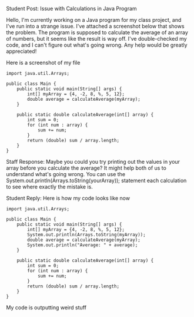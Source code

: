 Student Post:
Issue with Calculations in Java Program

Hello,
I'm currently working on a Java program for my class project, and I've run into a strange issue. I've attached a screenshot below that shows the problem. The program is supposed to calculate the average of an array of numbers, but it seems like the result is way off. I've double-checked my code, and I can't figure out what's going wrong. Any help would be greatly appreciated!

Here is a screenshot of my file
```
import java.util.Arrays;

public class Main {
    public static void main(String[] args) {
        int[] myArray = {4, -2, 8, %, 5, 12};
        double average = calculateAverage(myArray);
    }

    public static double calculateAverage(int[] array) {
        int sum = 0;
        for (int num : array) {
            sum += num;
        }
        return (double) sum / array.length;
    }
}
```
Staff Response:
Maybe you could you try printing out the values in your array before you calculate the average? It might help both of us to understand what's going wrong. You can use the System.out.println(Arrays.toString(yourArray)); statement each calculation to see where exactly the mistake is.

Student Reply:
Here is how my code looks like now
```
import java.util.Arrays;

public class Main {
    public static void main(String[] args) {
        int[] myArray = {4, -2, 8, %, 5, 12}; 
        System.out.println(Arrays.toString(myArray));
        double average = calculateAverage(myArray);
        System.out.println("Average: " + average);
    }

    public static double calculateAverage(int[] array) {
        int sum = 0;
        for (int num : array) {
            sum += num;
        }
        return (double) sum / array.length;
    }
}
```
My code is outputting weird stuff

